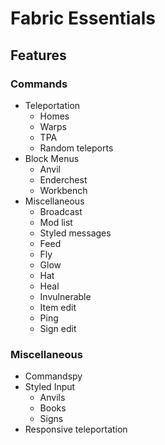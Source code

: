 # Fabric Essentials

## Features

### Commands

- Teleportation
  - Homes
  - Warps
  - TPA
  - Random teleports
- Block Menus
  - Anvil
  - Enderchest
  - Workbench
- Miscellaneous
  - Broadcast
  - Mod list
  - Styled messages
  - Feed
  - Fly
  - Glow
  - Hat
  - Heal
  - Invulnerable
  - Item edit
  - Ping
  - Sign edit
  
### Miscellaneous
- Commandspy
- Styled Input
  - Anvils
  - Books
  - Signs
- Responsive teleportation